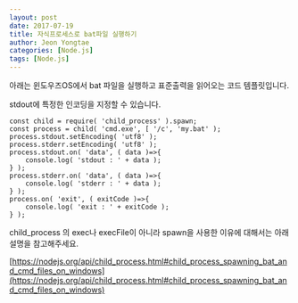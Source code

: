 ```yaml
---
layout: post
date: 2017-07-19
title: 자식프로세스로 bat파일 실행하기
author: Jeon Yongtae
categories: [Node.js]
tags: [Node.js]
---
```



아래는 윈도우즈OS에서 bat 파일을 실행하고 표준출력을 읽어오는 코드 템플릿입니다.

stdout에 특정한 인코딩을 지정할 수 있습니다.

```
const child = require( 'child_process' ).spawn;
const process = child( 'cmd.exe', [ '/c', 'my.bat' );
process.stdout.setEncoding( 'utf8' );
process.stderr.setEncoding( 'utf8' );
process.stdout.on( 'data', ( data )=>{
	console.log( 'stdout : ' + data );
} );
process.stderr.on( 'data', ( data )=>{
	console.log( 'stderr : ' + data );
} );
process.on( 'exit', ( exitCode )=>{
	console.log( 'exit : ' + exitCode );
} );
```

child_process 의 exec나 execFile이 아니라 spawn을 사용한 이유에 대해서는 아래 설명을 참고해주세요.

[https://nodejs.org/api/child_process.html#child_process_spawning_bat_and_cmd_files_on_windows](https://nodejs.org/api/child_process.html#child_process_spawning_bat_and_cmd_files_on_windows)

